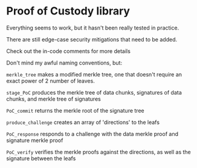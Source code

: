 Proof of Custody library
===

Everything seems to work, but it hasn't been really tested in practice. 

There are still edge-case security mitigations that need to be added.

Check out the in-code comments for more details



Don't mind my awful naming conventions, but:

`merkle_tree` makes a modified merkle tree, one that doesn't require an exact power of 2 number of leaves.

`stage_PoC` produces the merkle tree of data chunks, signatures of data chunks, and merkle tree of signatures

`PoC_commit` returns the merkle root of the signature tree

`produce_challenge` creates an array of 'directions' to the leafs

`PoC_response` responds to a challenge with the data merkle proof and signature merkle proof

`PoC_verify` verifies the merkle proofs against the directions, as well as the signature between the leafs
